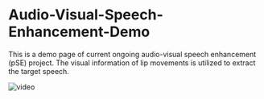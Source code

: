 # Audio-Visual-Speech-Enhancement-Demo
This is a demo page of current ongoing audio-visual speech enhancement (pSE) project. The visual information of lip movements is utilized to extract the target speech.

![video](https://github.com/ZhongshuHou/Audio-Visual-Speech-Enhancement-Demo/assets/103247057/93ce5ffc-7352-44f8-9f15-7b95b02bd5c8)
